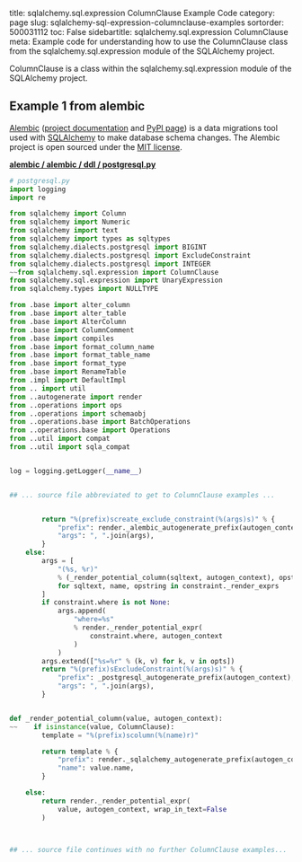title: sqlalchemy.sql.expression ColumnClause Example Code
category: page
slug: sqlalchemy-sql-expression-columnclause-examples
sortorder: 500031112
toc: False
sidebartitle: sqlalchemy.sql.expression ColumnClause
meta: Example code for understanding how to use the ColumnClause class from the sqlalchemy.sql.expression module of the SQLAlchemy project.


ColumnClause is a class within the sqlalchemy.sql.expression module of the SQLAlchemy project.


## Example 1 from alembic
[Alembic](https://github.com/sqlalchemy/alembic)
([project documentation](https://alembic.sqlalchemy.org/) and
[PyPI page](https://pypi.org/project/alembic/))
is a data migrations tool used with [SQLAlchemy](/sqlalchemy.html) to make
database schema changes. The Alembic project is open sourced under the
[MIT license](https://github.com/sqlalchemy/alembic/blob/master/LICENSE).

[**alembic / alembic / ddl / postgresql.py**](https://github.com/sqlalchemy/alembic/blob/master/alembic/ddl/postgresql.py)

```python
# postgresql.py
import logging
import re

from sqlalchemy import Column
from sqlalchemy import Numeric
from sqlalchemy import text
from sqlalchemy import types as sqltypes
from sqlalchemy.dialects.postgresql import BIGINT
from sqlalchemy.dialects.postgresql import ExcludeConstraint
from sqlalchemy.dialects.postgresql import INTEGER
~~from sqlalchemy.sql.expression import ColumnClause
from sqlalchemy.sql.expression import UnaryExpression
from sqlalchemy.types import NULLTYPE

from .base import alter_column
from .base import alter_table
from .base import AlterColumn
from .base import ColumnComment
from .base import compiles
from .base import format_column_name
from .base import format_table_name
from .base import format_type
from .base import RenameTable
from .impl import DefaultImpl
from .. import util
from ..autogenerate import render
from ..operations import ops
from ..operations import schemaobj
from ..operations.base import BatchOperations
from ..operations.base import Operations
from ..util import compat
from ..util import sqla_compat


log = logging.getLogger(__name__)


## ... source file abbreviated to get to ColumnClause examples ...


        return "%(prefix)screate_exclude_constraint(%(args)s)" % {
            "prefix": render._alembic_autogenerate_prefix(autogen_context),
            "args": ", ".join(args),
        }
    else:
        args = [
            "(%s, %r)"
            % (_render_potential_column(sqltext, autogen_context), opstring)
            for sqltext, name, opstring in constraint._render_exprs
        ]
        if constraint.where is not None:
            args.append(
                "where=%s"
                % render._render_potential_expr(
                    constraint.where, autogen_context
                )
            )
        args.extend(["%s=%r" % (k, v) for k, v in opts])
        return "%(prefix)sExcludeConstraint(%(args)s)" % {
            "prefix": _postgresql_autogenerate_prefix(autogen_context),
            "args": ", ".join(args),
        }


def _render_potential_column(value, autogen_context):
~~    if isinstance(value, ColumnClause):
        template = "%(prefix)scolumn(%(name)r)"

        return template % {
            "prefix": render._sqlalchemy_autogenerate_prefix(autogen_context),
            "name": value.name,
        }

    else:
        return render._render_potential_expr(
            value, autogen_context, wrap_in_text=False
        )



## ... source file continues with no further ColumnClause examples...

```

